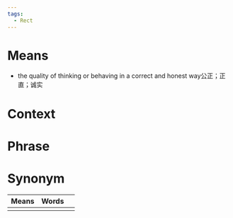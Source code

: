 ```yaml
---
tags:
  - Rect
---
```

# Means
- the quality of thinking or behaving in a correct and honest way公正；正直；诚实
# Context

# Phrase

# Synonym
| Means | Words |     |
| ----- | ----- | --- |
|       |       |     |

